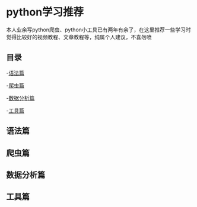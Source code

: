 # python学习推荐

本人业余写python爬虫、python小工具已有两年有余了，在这里推荐一些学习时觉得比较好的视频教程、文章教程等，纯属个人建议，不喜勿喷


## 目录

-[语法篇](#语法篇)

-[爬虫篇](#爬虫篇)

-[数据分析篇](#数据分析篇)

-[工具篇](#工具篇)


## 语法篇

## 爬虫篇

## 数据分析篇

## 工具篇

